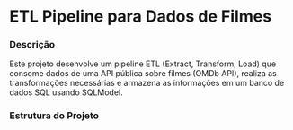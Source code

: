 <h1>ETL Pipeline para Dados de Filmes
<h3>Descrição</h3>
<p>Este projeto desenvolve um pipeline ETL (Extract, Transform, Load) que consome dados de uma API pública sobre filmes (OMDb API), realiza as transformações necessárias e armazena as informações em um banco de dados SQL usando SQLModel.<p>
<h3>Estrutura do Projeto
